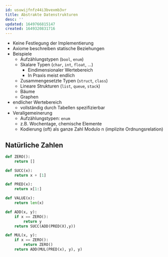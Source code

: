 ```yaml
---
id: usuwijfnfz44i3bvexmb3vr
title: Abstrakte Datenstrukturen
desc: ''
updated: 1649766815147
created: 1649320831716
---
```


- Keine Festlegung der Implementierung
- Axiome beschreiben statische Beziehungen
- Beispiele
  - Aufzählungstypen (`bool`, `enum`)
  - Skalare Typen (`char`, `int`, `float`, ...)
    - Eindimensionaler Wertebereich
    - In Praxis meist endlich 
  - Zusammengesetzte Typen (`struct`, `class`)
  - Lineare Strukturen (`list`, `queue`, `stack`)
  - Bäume
  - Graphen
- endlicher Wertebereich
  - vollständig durch Tabellen spezifizierbar
- Verallgemeinerung
  - Aufzählungstypen: `enum`
  - z.B. Wochentage, chemische Elemente
  - Kodierung (oft) als ganze Zahl Modulo n (implizite Ordnungsrelation)

## Natürliche Zahlen

```py
def ZERO():
    return []

def SUCC(x):
    return x + [1]

def PRED(x):
    return x[1:]

def VALUE(x):
    return len(x)

def ADD(x, y):
    if x == ZERO():
        return y
    return SUCC(ADD(PRED(X),y))

def MUL(x, y):
    if x == ZERO():
        return ZERO()
    return ADD(MUL(PRED(x), y), y)
```
